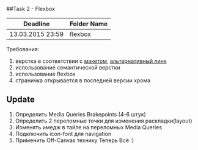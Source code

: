 ##Task 2 - Flexbox

Deadline         | Folder Name
-----------------|---------
13.03.2015 23:59 | flexbox

Требования:

1. верстка в соответствии с [макетом](http://sho.io/Layout?full#3), [альтернативный линк](http://school.rollingscopes.com/tasks/task2.png)
2. использование семантической верстки
3. использование flexbox
4. страничка открывается в последней версии хрома

## Update
1. Определить Media Queries Brakepoints (4-6 штук)
2. Определить 2 переломные точки для изменения раскладки(layout)
3. Изменять имедж в тайле на переломных Media Queries
4. Подключить icon-font для navigation
5. Применить Off-Canvas технику
Теперь Всё :)
